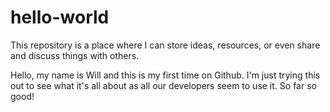 # hello-world
This repository is a place where I can store ideas, resources, or even share and discuss things with others.

Hello, my name is Will and this is my first time on Github.  I'm just trying this out to see what it's all about as all our developers seem to use it.
So far so good!
